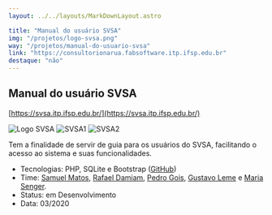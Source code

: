 ```yaml
---
layout: ../../layouts/MarkDownLayout.astro

title: "Manual do usuário SVSA"
img: "/projetos/logo-svsa.png"
way: "/projetos/manual-do-usuario-svsa"
link: "https://consultorionarua.fabsoftware.itp.ifsp.edu.br"
destaque: "não"
---
```


## Manual do usuário SVSA
[https://svsa.itp.ifsp.edu.br/](https://svsa.itp.ifsp.edu.br/)

![Logo SVSA](/projetos/logo-svsa.png)
![SVSA1](/projetos/svsa-img1.png)
![SVSA2](/projetos/svsa-img2.png)

Tem a finalidade de servir de guia para os usuários do SVSA, facilitando o acesso ao sistema e suas funcionalidades.

- Tecnologias: PHP, SQLite e Bootstrap ([GitHub](https://github.com/fabsoftwareitp/svsa.itp.ifsp.edu.br))
- Time: [Samuel Matos](/membros/samuel-matos/), [Rafael Damiam](/membros/rafael-damiam/), [Pedro Gois](/membros/pedro-gois/), [Gustavo Leme](/membros/gustavo-leme/) e [Maria Senger](/membros/maria-senger/).
- Status: em Desenvolvimento
- Data: 03/2020